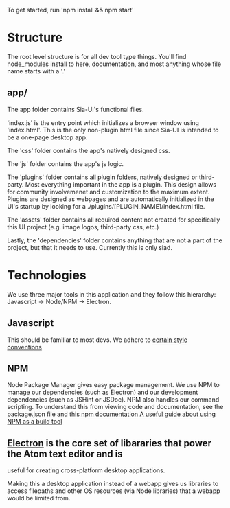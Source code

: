 To get started, run 'npm install && npm start'

# Structure

The root level structure is for all dev tool type things. You'll find
node_modules install to here, documentation, and most anything whose file name
starts with a '.'

## app/
 The app folder contains Sia-UI's functional files.

'index.js' is the entry point which initializes a browser window using
'index.html'. This is the only non-plugin html file since Sia-UI is intended to
be a one-page desktop app.

The 'css' folder contains the app's natively designed css.

The 'js' folder contains the app's js logic.

The 'plugins' folder contains all plugin folders, natively designed or
third-party. Most everything important in the app is a plugin. This design
allows for community involvemenet and customization to the maximum extent.
Plugins are designed as webpages and are automatically initialized in the UI's
startup by looking for a ./plugins/[PLUGIN_NAME]/index.html file.

The 'assets' folder contains all required content not created for specifically
this UI project (e.g. image logos, third-party css, etc.)

Lastly, the 'dependencies' folder contains anything that are not a part of the
project, but that it needs to use. Currently this is only siad.

# Technologies

We use three major tools in this application and they follow this hierarchy:
Javascript -> Node/NPM -> Electron.

## Javascript
This should be familiar to most devs. We adhere to [certain style
conventions](http://javascript.crockford.com/code.html)

## NPM
Node Package Manager gives easy package management.  We use NPM to manage our
dependencies (such as Electron) and our development dependencies (such as
JSHint or JSDoc). NPM also handles our command scripting.  To understand this
from viewing code and documentation, see the package.json file and [this npm
documentation](https://docs.npmjs.com/misc/scripts) [A useful guide about using
NPM as a build tool](http://blog.keithcirkel.co.uk/how-to-use-npm-as-a-build-tool/)

## [Electron](http://electron.atom.io/) is the core set of libararies that power the Atom text editor and is
useful for creating cross-platform desktop applications. 

Making this a desktop application instead of a webapp gives us libraries to
access filepaths and other OS resources (via Node libraries) that a webapp
would be limited from. 

